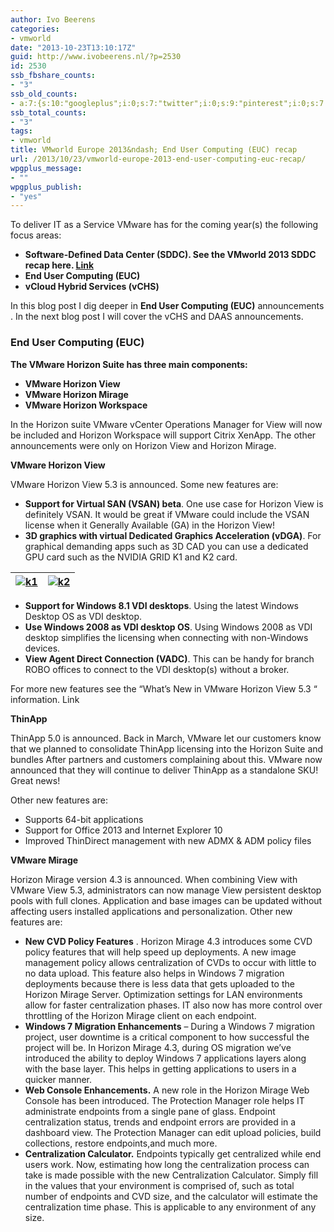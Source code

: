 ```yaml
---
author: Ivo Beerens
categories:
- vmworld
date: "2013-10-23T13:10:17Z"
guid: http://www.ivobeerens.nl/?p=2530
id: 2530
ssb_fbshare_counts:
- "3"
ssb_old_counts:
- a:7:{s:10:"googleplus";i:0;s:7:"twitter";i:0;s:9:"pinterest";i:0;s:7:"fbshare";i:3;s:8:"linkedin";i:0;s:6:"reddit";i:0;s:6:"tumblr";i:0;}
ssb_total_counts:
- "3"
tags:
- vmworld
title: VMworld Europe 2013&ndash; End User Computing (EUC) recap
url: /2013/10/23/vmworld-europe-2013-end-user-computing-euc-recap/
wpgplus_message:
- ""
wpgplus_publish:
- "yes"
---
```


To deliver IT as a Service VMware has for the coming year(s) the following focus areas:

- **Software-Defined Data Center (SDDC). See the VMworld 2013 SDDC recap here. [Link](http://localhost/2013/10/20/vmworld-europe-2013the-software-defined-data-center-sddc-recap/)**
- **End User Computing (EUC)**
- **vCloud Hybrid Services (vCHS)**

In this blog post I dig deeper in **End User Computing (EUC)** announcements . In the next blog post I will cover the vCHS and DAAS announcements.

### End User Computing (EUC)

**The VMware Horizon Suite has three main components:**

- **VMware Horizon View**
- **VMware Horizon Mirage**
- **VMware Horizon Workspace**

In the Horizon suite VMware vCenter Operations Manager for View will now be included and Horizon Workspace will support Citrix XenApp. The other announcements were only on Horizon View and Horizon Mirage.

**VMware Horizon View**

VMware Horizon View 5.3 is announced. Some new features are:

- **Support for Virtual SAN (VSAN) beta**. One use case for Horizon View is definitely VSAN. It would be great if VMware could include the VSAN license when it Generally Available (GA) in the Horizon View!
- **3D graphics with virtual Dedicated Graphics Acceleration (vDGA)**. For graphical demanding apps such as 3D CAD you can use a dedicated GPU card such as the NVIDIA GRID K1 and K2 card.

| [![k1](http://localhost/wp-content/uploads/2013/10/k1_thumb.jpg "k1")](http://localhost/wp-content/uploads/2013/10/k1.jpg) | [![k2](http://localhost/wp-content/uploads/2013/10/k2_thumb.jpg "k2")](http://localhost/wp-content/uploads/2013/10/k2.jpg) |
|---|---|

- **Support for Windows 8.1 VDI desktops**. Using the latest Windows Desktop OS as VDI desktop.
- **Use Windows 2008 as VDI desktop OS**. Using Windows 2008 as VDI desktop simplifies the licensing when connecting with non-Windows devices.
- **View Agent Direct Connection (VADC)**. This can be handy for branch ROBO offices to connect to the VDI desktop(s) without a broker.

For more new features see the “What’s New in VMware Horizon View 5.3 “ information. Link

**ThinApp**

ThinApp 5.0 is announced. Back in March, VMware let our customers know that we planned to consolidate ThinApp licensing into the Horizon Suite and bundles After partners and customers complaining about this. VMware now announced that they will continue to deliver ThinApp as a standalone SKU! Great news!

Other new features are:

- Supports 64-bit applications
- Support for Office 2013 and Internet Explorer 10
- Improved ThinDirect management with new ADMX &amp; ADM policy files

**VMware Mirage**

Horizon Mirage version 4.3 is announced. When combining View with VMware View 5.3, administrators can now manage View persistent desktop pools with full clones. Application and base images can be updated without affecting users installed applications and personalization. Other new features are:

- **New CVD Policy Features** . Horizon Mirage 4.3 introduces some CVD policy features that will help speed up deployments. A new image management policy allows centralization of CVDs to occur with little to no data upload. This feature also helps in Windows 7 migration deployments because there is less data that gets uploaded to the Horizon Mirage Server. Optimization settings for LAN environments allow for faster centralization phases. IT also now has more control over throttling of the Horizon Mirage client on each endpoint.
- **Windows 7 Migration Enhancements** – During a Windows 7 migration project, user downtime is a critical component to how successful the project will be. In Horizon Mirage 4.3, during OS migration we’ve introduced the ability to deploy Windows 7 applications layers along with the base layer. This helps in getting applications to users in a quicker manner.
- **Web Console Enhancements.** A new role in the Horizon Mirage Web Console has been introduced. The Protection Manager role helps IT administrate endpoints from a single pane of glass. Endpoint centralization status, trends and endpoint errors are provided in a dashboard view. The Protection Manager can edit upload policies, build collections, restore endpoints,and much more.
- **Centralization Calculator.** Endpoints typically get centralized while end users work. Now, estimating how long the centralization process can take is made possible with the new Centralization Calculator. Simply fill in the values that your environment is comprised of, such as total number of endpoints and CVD size, and the calculator will estimate the centralization time phase. This is applicable to any environment of any size.

